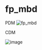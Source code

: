 # fp_mbd

PDM
![fp_mbd](https://github.com/user-attachments/assets/649a348a-1f71-4c75-8bb8-8b68c54795f8)

CDM

![image](https://github.com/user-attachments/assets/bb16e8ef-a554-4e18-b9f9-efcbb3add880)



